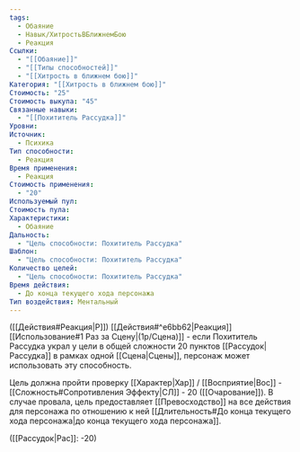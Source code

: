 ```yaml
---
tags:
  - Обаяние
  - Навык/ХитростьВБлижнемБою
  - Реакция
Ссылки:
  - "[[Обаяние]]"
  - "[[Типы способностей]]"
  - "[[Хитрость в ближнем бою]]"
Категория: "[[Хитрость в ближнем бою]]"
Стоимость: "25"
Стоимость выкупа: "45"
Связанные навыки:
  - "[[Похититель Рассудка]]"
Уровни: 
Источник:
  - Психика
Тип способности:
  - Реакция
Время применения:
  - Реакция
Стоимость применения:
  - "20"
Используемый пул: 
Стоимость пула: 
Характеристики:
  - Обаяние
Дальность:
  - "Цель способности: Похититель Рассудка"
Шаблон:
  - "Цель способности: Похититель Рассудка"
Количество целей:
  - "Цель способности: Похититель Рассудка"
Время действия:
  - До конца текущего хода персонажа
Тип воздействия: Ментальный
---
```

([[Действия#Реакция|Р]]) [[Действия#^e6bb62|Реакция]] [[Использование#1 Раз за Сцену|(1р/Сцена)]] - если Похититель Рассудка украл у цели в общей сложности 20 пунктов [[Рассудок|Рассудка]] в рамках одной [[Сцена|Сцены]], персонаж может использовать эту способность. 

Цель должна пройти проверку [[Характер|Хар]] / [[Восприятие|Вос]] - [[Сложность#Cопротивления Эффекту|СЛ]] - 20 ([[Очарование]]). В случае провала, цель предоставляет [[Превосходство]] на все действия для персонажа по отношению к ней [[Длительность#До конца текущего хода персонажа|до конца текущего хода персонажа]]. 

([[Рассудок|Рас]]: -20) 